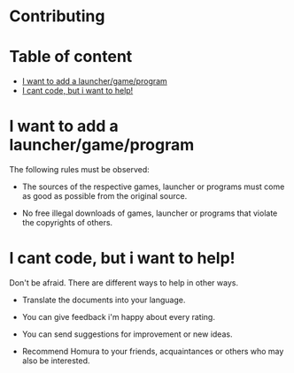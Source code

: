 # Contributing


# Table of content

- [I want to add a launcher/game/program](#i-want-to-add-a-launchergameprogram)
- [I cant code, but i want to help!](#i-cant-code-but-i-want-to-help)

# I want to add a launcher/game/program

The following rules must be observed:

- The sources of the respective games, launcher or programs must come as good as possible from the original source.

- No free illegal downloads of games, launcher or programs that violate the copyrights of others.

# I cant code, but i want to help!

Don't be afraid. There are different ways to help in other ways.

- Translate the documents into your language.

- You can give feedback i'm happy about every rating.

- You can send suggestions for improvement or new ideas.

- Recommend Homura to your friends, acquaintances or others who may also be interested.
